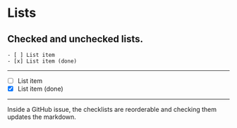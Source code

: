 # Lists

## Checked and unchecked lists.

```
- [ ] List item
- [x] List item (done)
```

----

- [ ] List item
- [x] List item (done)

---

Inside a GitHub issue, the checklists are reorderable and checking them updates the markdown.

